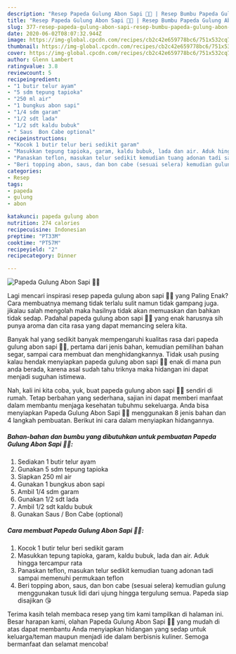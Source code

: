 ```yaml
---
description: "Resep Papeda Gulung Abon Sapi 🍳🐄 | Resep Bumbu Papeda Gulung Abon Sapi 🍳🐄 Yang Menggugah Selera"
title: "Resep Papeda Gulung Abon Sapi 🍳🐄 | Resep Bumbu Papeda Gulung Abon Sapi 🍳🐄 Yang Menggugah Selera"
slug: 377-resep-papeda-gulung-abon-sapi-resep-bumbu-papeda-gulung-abon-sapi-yang-menggugah-selera
date: 2020-06-02T08:07:32.944Z
image: https://img-global.cpcdn.com/recipes/cb2c42e659778bc6/751x532cq70/papeda-gulung-abon-sapi-🍳🐄-foto-resep-utama.jpg
thumbnail: https://img-global.cpcdn.com/recipes/cb2c42e659778bc6/751x532cq70/papeda-gulung-abon-sapi-🍳🐄-foto-resep-utama.jpg
cover: https://img-global.cpcdn.com/recipes/cb2c42e659778bc6/751x532cq70/papeda-gulung-abon-sapi-🍳🐄-foto-resep-utama.jpg
author: Glenn Lambert
ratingvalue: 3.8
reviewcount: 5
recipeingredient:
- "1 butir telur ayam"
- "5 sdm tepung tapioka"
- "250 ml air"
- "1 bungkus abon sapi"
- "1/4 sdm garam"
- "1/2 sdt lada"
- "1/2 sdt kaldu bubuk"
- " Saus  Bon Cabe optional"
recipeinstructions:
- "Kocok 1 butir telur beri sedikit garam"
- "Masukkan tepung tapioka, garam, kaldu bubuk, lada dan air. Aduk hingga tercampur rata"
- "Panaskan teflon, masukan telur sedikit kemudian tuang adonan tadi sampai memenuhi permukaan teflon"
- "Beri topping abon, saus, dan bon cabe (sesuai selera) kemudian gulung menggunakan tusuk lidi dari ujung hingga tergulung semua. Papeda siap disajikan 😘"
categories:
- Resep
tags:
- papeda
- gulung
- abon

katakunci: papeda gulung abon 
nutrition: 274 calories
recipecuisine: Indonesian
preptime: "PT33M"
cooktime: "PT57M"
recipeyield: "2"
recipecategory: Dinner

---
```



![Papeda Gulung Abon Sapi 🍳🐄](https://img-global.cpcdn.com/recipes/cb2c42e659778bc6/751x532cq70/papeda-gulung-abon-sapi-🍳🐄-foto-resep-utama.jpg)

Lagi mencari inspirasi resep papeda gulung abon sapi 🍳🐄 yang Paling Enak? Cara membuatnya memang tidak terlalu sulit namun tidak gampang juga. jikalau salah mengolah maka hasilnya tidak akan memuaskan dan bahkan tidak sedap. Padahal papeda gulung abon sapi 🍳🐄 yang enak harusnya sih punya aroma dan cita rasa yang dapat memancing selera kita.

Banyak hal yang sedikit banyak mempengaruhi kualitas rasa dari papeda gulung abon sapi 🍳🐄, pertama dari jenis bahan, kemudian pemilihan bahan segar, sampai cara membuat dan menghidangkannya. Tidak usah pusing kalau hendak menyiapkan papeda gulung abon sapi 🍳🐄 enak di mana pun anda berada, karena asal sudah tahu triknya maka hidangan ini dapat menjadi suguhan istimewa.




Nah, kali ini kita coba, yuk, buat papeda gulung abon sapi 🍳🐄 sendiri di rumah. Tetap berbahan yang sederhana, sajian ini dapat memberi manfaat dalam membantu menjaga kesehatan tubuhmu sekeluarga. Anda bisa menyiapkan Papeda Gulung Abon Sapi 🍳🐄 menggunakan 8 jenis bahan dan 4 langkah pembuatan. Berikut ini cara dalam menyiapkan hidangannya.

<!--inarticleads1-->

##### Bahan-bahan dan bumbu yang dibutuhkan untuk pembuatan Papeda Gulung Abon Sapi 🍳🐄:

1. Sediakan 1 butir telur ayam
1. Gunakan 5 sdm tepung tapioka
1. Siapkan 250 ml air
1. Gunakan 1 bungkus abon sapi
1. Ambil 1/4 sdm garam
1. Gunakan 1/2 sdt lada
1. Ambil 1/2 sdt kaldu bubuk
1. Gunakan  Saus / Bon Cabe (optional)




<!--inarticleads2-->

##### Cara membuat Papeda Gulung Abon Sapi 🍳🐄:

1. Kocok 1 butir telur beri sedikit garam
1. Masukkan tepung tapioka, garam, kaldu bubuk, lada dan air. Aduk hingga tercampur rata
1. Panaskan teflon, masukan telur sedikit kemudian tuang adonan tadi sampai memenuhi permukaan teflon
1. Beri topping abon, saus, dan bon cabe (sesuai selera) kemudian gulung menggunakan tusuk lidi dari ujung hingga tergulung semua. Papeda siap disajikan 😘




Terima kasih telah membaca resep yang tim kami tampilkan di halaman ini. Besar harapan kami, olahan Papeda Gulung Abon Sapi 🍳🐄 yang mudah di atas dapat membantu Anda menyiapkan hidangan yang sedap untuk keluarga/teman maupun menjadi ide dalam berbisnis kuliner. Semoga bermanfaat dan selamat mencoba!
